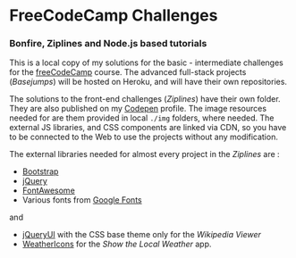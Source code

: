 # FreeCodeCamp Challenges
### Bonfire, Ziplines and Node.js based tutorials

This is a local copy of my solutions for the basic - intermediate challenges for the [freeCodeCamp](http://www.freecodecamp.com/map) course.
The advanced full-stack projects (*Basejumps*) will be hosted on Heroku, and will have their own repositories.

The solutions to the front-end challenges (*Ziplines*) have their own folder. They are also published on my [Codepen](http://codepen.io/Em-Ant/) profile. The image resources needed for are them provided  in local `./img` folders, where needed. The external JS libraries, and CSS components are linked via CDN, so you have to be connected to the Web to use the projects without any modification. 

The external libraries needed for almost every project in the *Ziplines* are :

* [Bootstrap](http://getbootstrap.com/)
* [jQuery](https://jquery.com/)
* [FontAwesome](http://fortawesome.github.io/Font-Awesome/)
* Various fonts from [Google Fonts](https://www.google.com/fonts)

and

* [jQueryUI](https://jqueryui.com/) with the CSS base theme only for the *Wikipedia Viewer*
* [WeatherIcons](http://erikflowers.github.io/weather-icons/) for the *Show the Local Weather* app.

